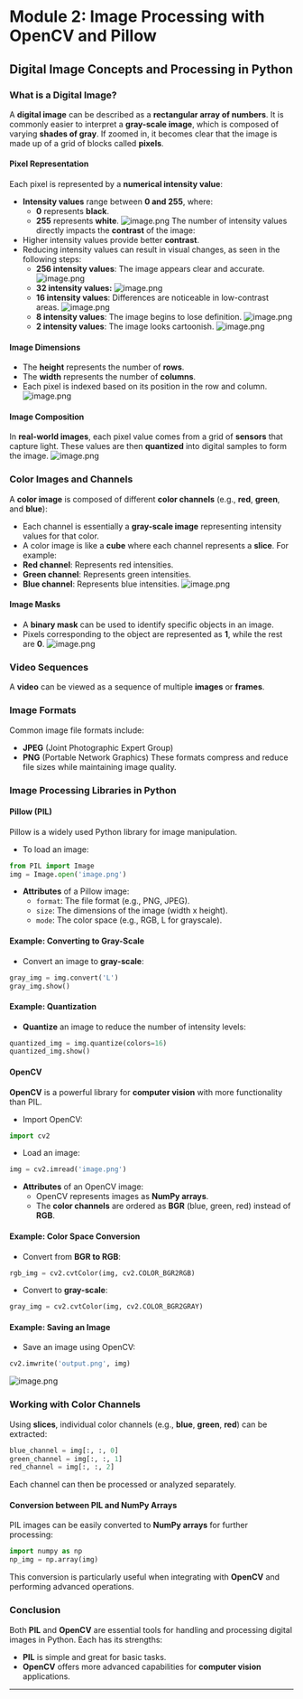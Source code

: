 

# Module 2: Image Processing with OpenCV and Pillow
## Digital Image Concepts and Processing in Python
### What is a Digital Image?
A **digital image** can be described as a **rectangular array of numbers**. It is commonly easier to interpret a **gray-scale image**, which is composed of varying **shades of gray**. If zoomed in, it becomes clear that the image is made up of a grid of blocks called **pixels**.
#### Pixel Representation
Each pixel is represented by a **numerical intensity value**:
- **Intensity values** range between **0 and 255**, where:
	- **0** represents **black**.
	- **255** represents **white**.
![image.png](https://prod-files-secure.s3.us-west-2.amazonaws.com/03e82b26-cccb-4906-bb56-adabcbdc0655/fa1bb4aa-313a-44c2-a7b3-7fa4a8432b08/image.png?X-Amz-Algorithm=AWS4-HMAC-SHA256&X-Amz-Content-Sha256=UNSIGNED-PAYLOAD&X-Amz-Credential=ASIAZI2LB466RCFXSLFC%2F20250205%2Fus-west-2%2Fs3%2Faws4_request&X-Amz-Date=20250205T141336Z&X-Amz-Expires=3600&X-Amz-Security-Token=IQoJb3JpZ2luX2VjECsaCXVzLXdlc3QtMiJHMEUCIADzYI4k9M44%2BcASgwRYugTNMghnPmwTkvZ6fNFsTjSnAiEA6QznyLLc9EfvT7h7tE0Yvba1taaboK27tRpAgDFD1Vcq%2FwMIRBAAGgw2Mzc0MjMxODM4MDUiDDrDCi%2BwFV6M%2BoMWhircAzhBpdCI5gWfrjvb3Y3ACSlUxfGUmvRCe56T7Dai1EW0L3f7yY367eFPOdWpwBOVMpekLMjOiBV6X7m7%2BNsSP%2Bc%2BkDAVrnV%2FEMMBWKS2%2FUHxGadM6DxcX2S2opbKFf8AdVIfEqBbbUeC%2FL8p3G2oRqBtkYokHI43eWHnyavOK57NxrpyWmrbdjd0iLBeq7aL4Im4xO8LVQ%2FeGHgo%2B9eUJTn18X9hNLvTtrWGs6t5egrWSl03LIgBULuLwcEoGGYY%2BoO5TeKuMVeT71QPGxZaaIemcePdKBlnr%2F89fT0qBo92fAmzOpxDWghKt4urehA12ugC3Vp3GA8x7v4WgmA4cevlL1XHBli%2BHQcnZtjULOhZc8wMnaWj4Pvv%2FU3HJFz8xbXP55murzXnpbif0IQWnyDvnyBpDrzeovHtBcMDKaGabrTcVb8O28EWNZEmsxxxpVQrCkg6sLcWmyqQgGSeAHDYoJnloRpZO4VEQXigw8AhhQjuvwwv74alDIh%2FRtclE%2Bk%2FQFyG%2FaajyjwGCc3Nl%2Bb%2FseV57SaKvIALSKV674usWRDjNGse34%2FnL%2FJscCgDT4KOC0myKc975kZg%2BdyWxU3kVeSjpdi4x2jCwd91nkSdkN19Svd7HTujNRChMJmLjb0GOqUBbMCVxh0uLAEnp682uK4GSecRSqM4RehZUPitBnDquPLTxYhUVZqR56ycQgW%2BfCUPIcjXIGikvXjgPKM%2Br3Wsws1jnAjLNyIaF586kJOu%2FCchviqLNmv5NDsATaHaJlm9yi%2BoBpSGrwaR87pyBF2qGQiGCIcKPWP0JbG11%2B95Dv4JsSnahlQ%2BRpp0g27KFjhr4aD10ZHjfs7JSh9YCSyTDIDpE5gb&X-Amz-Signature=3a82bf3185fb099d11cd802475d9f1f4ab83149b7a940bfde3cd6ce5240607a2&X-Amz-SignedHeaders=host&x-id=GetObject)
The number of intensity values directly impacts the **contrast** of the image:
- Higher intensity values provide better **contrast**.
- Reducing intensity values can result in visual changes, as seen in the following steps:
	- **256 intensity values**: The image appears clear and accurate.
![image.png](https://prod-files-secure.s3.us-west-2.amazonaws.com/03e82b26-cccb-4906-bb56-adabcbdc0655/0de7dfb4-99dc-4b87-8932-5165b3c3b775/image.png?X-Amz-Algorithm=AWS4-HMAC-SHA256&X-Amz-Content-Sha256=UNSIGNED-PAYLOAD&X-Amz-Credential=ASIAZI2LB466T3UWJ4L2%2F20250205%2Fus-west-2%2Fs3%2Faws4_request&X-Amz-Date=20250205T141336Z&X-Amz-Expires=3600&X-Amz-Security-Token=IQoJb3JpZ2luX2VjEC4aCXVzLXdlc3QtMiJGMEQCIBv3DvKkMiQiI9HKUB6b7l6I3TlcS5Xvsi0tdgtyh24WAiAXNv9Xkdyfh9hPDBRvYWsewjYbxIxKLzK7Mjczg5Ui8Sr%2FAwhHEAAaDDYzNzQyMzE4MzgwNSIMQWLShNims6tnKPZVKtwD%2BIgOr51OPifhatA8Dbia4aSKg5BepbOYdVsGhw1ByQyAPkoUa3fSeOkAu0PQ9KLOEKs0I%2BQjcvZUG8aU3n5DtfhP1Jd7dkXD0Du00lLyad5g0OjwPiojyLK0sMXr%2BrfuMClFnBqz7pOco32b7x7UO45A8PmIpOYRNkJNil4S6iic3qXqtmErpzAovpMye%2FiWmbvauxkgSZO3b0lCT8O23WViKAbeYO4s%2BSIKwtTAex5P%2B%2BfMDNP6ww16WZf2hirRhQlLpBC2TlmfrBnE9wv1gOjy%2FI8f8daGIIXnFIwg1yvZCmX2Crc4WJC6w0MFrio1nHfKgX34EG0HxZiYL%2BRH2fb31VBvo9LHZOULiDvugOCf%2BuuINOeJJcOzdugl9ewzdLJndZybYb49ZwG1wPZo17gjU%2FkSW6TCd5jbHD2H1YFclAqd2ETAl7NB83udkfAT59ytSyb8l4TdJzSrC41JSqwccEhfdv%2BlXbzXnkp9HcSlZfhdfCPMC7Q3Aa34Q%2Fsh0%2FEEDHUjiO1aMdNRMVtHkj8Wj4%2B18tSL3y6ayZCrWBt0rZ5NhdrgssQ0AW5B97aCD%2F%2BbmgKqyy5VFPATG5DS8PZgGbqFlmnrQAAdXcfMZOQKgu2SD2oxvR9YmB0wzeONvQY6pgGEDgenGPH7Ls%2B0KyGfa9uoihs31pcLeaJlPERLahXhWdOvbR5ngsr1yJKLPz0hQjh5pnHbps7IiYUFewjlWrjcvBT%2BZaTkzN3dSvQFl12JQpc9MIZzqstb%2FDsBjmnhrObKR2cyL%2B1qqOpcAa7slSaQVU%2B0YthxaWJFq4oolLpwPCF1O%2FY4HNMFBEcmP4%2B6BslNkkKN7sTg7Z4pzzmvK7pUwyKGqIu%2B&X-Amz-Signature=2762c7c92843c7fa95ea5f902053812cb5b9f21873e26509f19c10ff7f62e18a&X-Amz-SignedHeaders=host&x-id=GetObject)
	- **32 intensity values:**
![image.png](https://prod-files-secure.s3.us-west-2.amazonaws.com/03e82b26-cccb-4906-bb56-adabcbdc0655/7eb81f08-b190-4c5a-ba2b-2a498a15b2c4/image.png?X-Amz-Algorithm=AWS4-HMAC-SHA256&X-Amz-Content-Sha256=UNSIGNED-PAYLOAD&X-Amz-Credential=ASIAZI2LB466T3UWJ4L2%2F20250205%2Fus-west-2%2Fs3%2Faws4_request&X-Amz-Date=20250205T141336Z&X-Amz-Expires=3600&X-Amz-Security-Token=IQoJb3JpZ2luX2VjEC4aCXVzLXdlc3QtMiJGMEQCIBv3DvKkMiQiI9HKUB6b7l6I3TlcS5Xvsi0tdgtyh24WAiAXNv9Xkdyfh9hPDBRvYWsewjYbxIxKLzK7Mjczg5Ui8Sr%2FAwhHEAAaDDYzNzQyMzE4MzgwNSIMQWLShNims6tnKPZVKtwD%2BIgOr51OPifhatA8Dbia4aSKg5BepbOYdVsGhw1ByQyAPkoUa3fSeOkAu0PQ9KLOEKs0I%2BQjcvZUG8aU3n5DtfhP1Jd7dkXD0Du00lLyad5g0OjwPiojyLK0sMXr%2BrfuMClFnBqz7pOco32b7x7UO45A8PmIpOYRNkJNil4S6iic3qXqtmErpzAovpMye%2FiWmbvauxkgSZO3b0lCT8O23WViKAbeYO4s%2BSIKwtTAex5P%2B%2BfMDNP6ww16WZf2hirRhQlLpBC2TlmfrBnE9wv1gOjy%2FI8f8daGIIXnFIwg1yvZCmX2Crc4WJC6w0MFrio1nHfKgX34EG0HxZiYL%2BRH2fb31VBvo9LHZOULiDvugOCf%2BuuINOeJJcOzdugl9ewzdLJndZybYb49ZwG1wPZo17gjU%2FkSW6TCd5jbHD2H1YFclAqd2ETAl7NB83udkfAT59ytSyb8l4TdJzSrC41JSqwccEhfdv%2BlXbzXnkp9HcSlZfhdfCPMC7Q3Aa34Q%2Fsh0%2FEEDHUjiO1aMdNRMVtHkj8Wj4%2B18tSL3y6ayZCrWBt0rZ5NhdrgssQ0AW5B97aCD%2F%2BbmgKqyy5VFPATG5DS8PZgGbqFlmnrQAAdXcfMZOQKgu2SD2oxvR9YmB0wzeONvQY6pgGEDgenGPH7Ls%2B0KyGfa9uoihs31pcLeaJlPERLahXhWdOvbR5ngsr1yJKLPz0hQjh5pnHbps7IiYUFewjlWrjcvBT%2BZaTkzN3dSvQFl12JQpc9MIZzqstb%2FDsBjmnhrObKR2cyL%2B1qqOpcAa7slSaQVU%2B0YthxaWJFq4oolLpwPCF1O%2FY4HNMFBEcmP4%2B6BslNkkKN7sTg7Z4pzzmvK7pUwyKGqIu%2B&X-Amz-Signature=daea59a8ab0c5f20847ebed62fe8cc35b4dfd389d92e74d76f598e7c0a2c9fe1&X-Amz-SignedHeaders=host&x-id=GetObject)
	- **16 intensity values**: Differences are noticeable in low-contrast areas.
![image.png](https://prod-files-secure.s3.us-west-2.amazonaws.com/03e82b26-cccb-4906-bb56-adabcbdc0655/6bf56d44-9a14-4b7b-98c2-1f00b8630f0c/image.png?X-Amz-Algorithm=AWS4-HMAC-SHA256&X-Amz-Content-Sha256=UNSIGNED-PAYLOAD&X-Amz-Credential=ASIAZI2LB466T3UWJ4L2%2F20250205%2Fus-west-2%2Fs3%2Faws4_request&X-Amz-Date=20250205T141336Z&X-Amz-Expires=3600&X-Amz-Security-Token=IQoJb3JpZ2luX2VjEC4aCXVzLXdlc3QtMiJGMEQCIBv3DvKkMiQiI9HKUB6b7l6I3TlcS5Xvsi0tdgtyh24WAiAXNv9Xkdyfh9hPDBRvYWsewjYbxIxKLzK7Mjczg5Ui8Sr%2FAwhHEAAaDDYzNzQyMzE4MzgwNSIMQWLShNims6tnKPZVKtwD%2BIgOr51OPifhatA8Dbia4aSKg5BepbOYdVsGhw1ByQyAPkoUa3fSeOkAu0PQ9KLOEKs0I%2BQjcvZUG8aU3n5DtfhP1Jd7dkXD0Du00lLyad5g0OjwPiojyLK0sMXr%2BrfuMClFnBqz7pOco32b7x7UO45A8PmIpOYRNkJNil4S6iic3qXqtmErpzAovpMye%2FiWmbvauxkgSZO3b0lCT8O23WViKAbeYO4s%2BSIKwtTAex5P%2B%2BfMDNP6ww16WZf2hirRhQlLpBC2TlmfrBnE9wv1gOjy%2FI8f8daGIIXnFIwg1yvZCmX2Crc4WJC6w0MFrio1nHfKgX34EG0HxZiYL%2BRH2fb31VBvo9LHZOULiDvugOCf%2BuuINOeJJcOzdugl9ewzdLJndZybYb49ZwG1wPZo17gjU%2FkSW6TCd5jbHD2H1YFclAqd2ETAl7NB83udkfAT59ytSyb8l4TdJzSrC41JSqwccEhfdv%2BlXbzXnkp9HcSlZfhdfCPMC7Q3Aa34Q%2Fsh0%2FEEDHUjiO1aMdNRMVtHkj8Wj4%2B18tSL3y6ayZCrWBt0rZ5NhdrgssQ0AW5B97aCD%2F%2BbmgKqyy5VFPATG5DS8PZgGbqFlmnrQAAdXcfMZOQKgu2SD2oxvR9YmB0wzeONvQY6pgGEDgenGPH7Ls%2B0KyGfa9uoihs31pcLeaJlPERLahXhWdOvbR5ngsr1yJKLPz0hQjh5pnHbps7IiYUFewjlWrjcvBT%2BZaTkzN3dSvQFl12JQpc9MIZzqstb%2FDsBjmnhrObKR2cyL%2B1qqOpcAa7slSaQVU%2B0YthxaWJFq4oolLpwPCF1O%2FY4HNMFBEcmP4%2B6BslNkkKN7sTg7Z4pzzmvK7pUwyKGqIu%2B&X-Amz-Signature=7aa9858bc30ed93ec2292acd3370e339a627ffb8b580efa34843e04ac5ec24bd&X-Amz-SignedHeaders=host&x-id=GetObject)
	- **8 intensity values**: The image begins to lose definition.
![image.png](https://prod-files-secure.s3.us-west-2.amazonaws.com/03e82b26-cccb-4906-bb56-adabcbdc0655/cca05878-ca1a-43e0-8bec-1d146756f9ae/image.png?X-Amz-Algorithm=AWS4-HMAC-SHA256&X-Amz-Content-Sha256=UNSIGNED-PAYLOAD&X-Amz-Credential=ASIAZI2LB466T3UWJ4L2%2F20250205%2Fus-west-2%2Fs3%2Faws4_request&X-Amz-Date=20250205T141336Z&X-Amz-Expires=3600&X-Amz-Security-Token=IQoJb3JpZ2luX2VjEC4aCXVzLXdlc3QtMiJGMEQCIBv3DvKkMiQiI9HKUB6b7l6I3TlcS5Xvsi0tdgtyh24WAiAXNv9Xkdyfh9hPDBRvYWsewjYbxIxKLzK7Mjczg5Ui8Sr%2FAwhHEAAaDDYzNzQyMzE4MzgwNSIMQWLShNims6tnKPZVKtwD%2BIgOr51OPifhatA8Dbia4aSKg5BepbOYdVsGhw1ByQyAPkoUa3fSeOkAu0PQ9KLOEKs0I%2BQjcvZUG8aU3n5DtfhP1Jd7dkXD0Du00lLyad5g0OjwPiojyLK0sMXr%2BrfuMClFnBqz7pOco32b7x7UO45A8PmIpOYRNkJNil4S6iic3qXqtmErpzAovpMye%2FiWmbvauxkgSZO3b0lCT8O23WViKAbeYO4s%2BSIKwtTAex5P%2B%2BfMDNP6ww16WZf2hirRhQlLpBC2TlmfrBnE9wv1gOjy%2FI8f8daGIIXnFIwg1yvZCmX2Crc4WJC6w0MFrio1nHfKgX34EG0HxZiYL%2BRH2fb31VBvo9LHZOULiDvugOCf%2BuuINOeJJcOzdugl9ewzdLJndZybYb49ZwG1wPZo17gjU%2FkSW6TCd5jbHD2H1YFclAqd2ETAl7NB83udkfAT59ytSyb8l4TdJzSrC41JSqwccEhfdv%2BlXbzXnkp9HcSlZfhdfCPMC7Q3Aa34Q%2Fsh0%2FEEDHUjiO1aMdNRMVtHkj8Wj4%2B18tSL3y6ayZCrWBt0rZ5NhdrgssQ0AW5B97aCD%2F%2BbmgKqyy5VFPATG5DS8PZgGbqFlmnrQAAdXcfMZOQKgu2SD2oxvR9YmB0wzeONvQY6pgGEDgenGPH7Ls%2B0KyGfa9uoihs31pcLeaJlPERLahXhWdOvbR5ngsr1yJKLPz0hQjh5pnHbps7IiYUFewjlWrjcvBT%2BZaTkzN3dSvQFl12JQpc9MIZzqstb%2FDsBjmnhrObKR2cyL%2B1qqOpcAa7slSaQVU%2B0YthxaWJFq4oolLpwPCF1O%2FY4HNMFBEcmP4%2B6BslNkkKN7sTg7Z4pzzmvK7pUwyKGqIu%2B&X-Amz-Signature=88ac2aa566a94d544a1a18bf48d1fc5922e0093adec75318de3737fd6113cd2d&X-Amz-SignedHeaders=host&x-id=GetObject)
	- **2 intensity values**: The image looks cartoonish.
![image.png](https://prod-files-secure.s3.us-west-2.amazonaws.com/03e82b26-cccb-4906-bb56-adabcbdc0655/12da64d7-6b97-44e0-bc2c-52b9c47ce212/image.png?X-Amz-Algorithm=AWS4-HMAC-SHA256&X-Amz-Content-Sha256=UNSIGNED-PAYLOAD&X-Amz-Credential=ASIAZI2LB466T3UWJ4L2%2F20250205%2Fus-west-2%2Fs3%2Faws4_request&X-Amz-Date=20250205T141336Z&X-Amz-Expires=3600&X-Amz-Security-Token=IQoJb3JpZ2luX2VjEC4aCXVzLXdlc3QtMiJGMEQCIBv3DvKkMiQiI9HKUB6b7l6I3TlcS5Xvsi0tdgtyh24WAiAXNv9Xkdyfh9hPDBRvYWsewjYbxIxKLzK7Mjczg5Ui8Sr%2FAwhHEAAaDDYzNzQyMzE4MzgwNSIMQWLShNims6tnKPZVKtwD%2BIgOr51OPifhatA8Dbia4aSKg5BepbOYdVsGhw1ByQyAPkoUa3fSeOkAu0PQ9KLOEKs0I%2BQjcvZUG8aU3n5DtfhP1Jd7dkXD0Du00lLyad5g0OjwPiojyLK0sMXr%2BrfuMClFnBqz7pOco32b7x7UO45A8PmIpOYRNkJNil4S6iic3qXqtmErpzAovpMye%2FiWmbvauxkgSZO3b0lCT8O23WViKAbeYO4s%2BSIKwtTAex5P%2B%2BfMDNP6ww16WZf2hirRhQlLpBC2TlmfrBnE9wv1gOjy%2FI8f8daGIIXnFIwg1yvZCmX2Crc4WJC6w0MFrio1nHfKgX34EG0HxZiYL%2BRH2fb31VBvo9LHZOULiDvugOCf%2BuuINOeJJcOzdugl9ewzdLJndZybYb49ZwG1wPZo17gjU%2FkSW6TCd5jbHD2H1YFclAqd2ETAl7NB83udkfAT59ytSyb8l4TdJzSrC41JSqwccEhfdv%2BlXbzXnkp9HcSlZfhdfCPMC7Q3Aa34Q%2Fsh0%2FEEDHUjiO1aMdNRMVtHkj8Wj4%2B18tSL3y6ayZCrWBt0rZ5NhdrgssQ0AW5B97aCD%2F%2BbmgKqyy5VFPATG5DS8PZgGbqFlmnrQAAdXcfMZOQKgu2SD2oxvR9YmB0wzeONvQY6pgGEDgenGPH7Ls%2B0KyGfa9uoihs31pcLeaJlPERLahXhWdOvbR5ngsr1yJKLPz0hQjh5pnHbps7IiYUFewjlWrjcvBT%2BZaTkzN3dSvQFl12JQpc9MIZzqstb%2FDsBjmnhrObKR2cyL%2B1qqOpcAa7slSaQVU%2B0YthxaWJFq4oolLpwPCF1O%2FY4HNMFBEcmP4%2B6BslNkkKN7sTg7Z4pzzmvK7pUwyKGqIu%2B&X-Amz-Signature=330d3a25bc9a686436da8238bf55cf103fda5df02abc2bd14855f987ac25cb58&X-Amz-SignedHeaders=host&x-id=GetObject)
#### Image Dimensions
- The **height** represents the number of **rows**.
- The **width** represents the number of **columns**.
- Each pixel is indexed based on its position in the row and column.
![image.png](https://prod-files-secure.s3.us-west-2.amazonaws.com/03e82b26-cccb-4906-bb56-adabcbdc0655/ff056335-e79e-4491-b508-30cd45b6c194/image.png?X-Amz-Algorithm=AWS4-HMAC-SHA256&X-Amz-Content-Sha256=UNSIGNED-PAYLOAD&X-Amz-Credential=ASIAZI2LB466RCFXSLFC%2F20250205%2Fus-west-2%2Fs3%2Faws4_request&X-Amz-Date=20250205T141336Z&X-Amz-Expires=3600&X-Amz-Security-Token=IQoJb3JpZ2luX2VjECsaCXVzLXdlc3QtMiJHMEUCIADzYI4k9M44%2BcASgwRYugTNMghnPmwTkvZ6fNFsTjSnAiEA6QznyLLc9EfvT7h7tE0Yvba1taaboK27tRpAgDFD1Vcq%2FwMIRBAAGgw2Mzc0MjMxODM4MDUiDDrDCi%2BwFV6M%2BoMWhircAzhBpdCI5gWfrjvb3Y3ACSlUxfGUmvRCe56T7Dai1EW0L3f7yY367eFPOdWpwBOVMpekLMjOiBV6X7m7%2BNsSP%2Bc%2BkDAVrnV%2FEMMBWKS2%2FUHxGadM6DxcX2S2opbKFf8AdVIfEqBbbUeC%2FL8p3G2oRqBtkYokHI43eWHnyavOK57NxrpyWmrbdjd0iLBeq7aL4Im4xO8LVQ%2FeGHgo%2B9eUJTn18X9hNLvTtrWGs6t5egrWSl03LIgBULuLwcEoGGYY%2BoO5TeKuMVeT71QPGxZaaIemcePdKBlnr%2F89fT0qBo92fAmzOpxDWghKt4urehA12ugC3Vp3GA8x7v4WgmA4cevlL1XHBli%2BHQcnZtjULOhZc8wMnaWj4Pvv%2FU3HJFz8xbXP55murzXnpbif0IQWnyDvnyBpDrzeovHtBcMDKaGabrTcVb8O28EWNZEmsxxxpVQrCkg6sLcWmyqQgGSeAHDYoJnloRpZO4VEQXigw8AhhQjuvwwv74alDIh%2FRtclE%2Bk%2FQFyG%2FaajyjwGCc3Nl%2Bb%2FseV57SaKvIALSKV674usWRDjNGse34%2FnL%2FJscCgDT4KOC0myKc975kZg%2BdyWxU3kVeSjpdi4x2jCwd91nkSdkN19Svd7HTujNRChMJmLjb0GOqUBbMCVxh0uLAEnp682uK4GSecRSqM4RehZUPitBnDquPLTxYhUVZqR56ycQgW%2BfCUPIcjXIGikvXjgPKM%2Br3Wsws1jnAjLNyIaF586kJOu%2FCchviqLNmv5NDsATaHaJlm9yi%2BoBpSGrwaR87pyBF2qGQiGCIcKPWP0JbG11%2B95Dv4JsSnahlQ%2BRpp0g27KFjhr4aD10ZHjfs7JSh9YCSyTDIDpE5gb&X-Amz-Signature=9045b2e26b489aef638338ecc93fcd8737036f88c801c4dc151973645f26fb36&X-Amz-SignedHeaders=host&x-id=GetObject)
#### Image Composition
In **real-world images**, each pixel value comes from a grid of **sensors** that capture light. These values are then **quantized** into digital samples to form the image.
![image.png](https://prod-files-secure.s3.us-west-2.amazonaws.com/03e82b26-cccb-4906-bb56-adabcbdc0655/0c721ea0-409b-4d32-b630-a00d6f170d18/image.png?X-Amz-Algorithm=AWS4-HMAC-SHA256&X-Amz-Content-Sha256=UNSIGNED-PAYLOAD&X-Amz-Credential=ASIAZI2LB466RCFXSLFC%2F20250205%2Fus-west-2%2Fs3%2Faws4_request&X-Amz-Date=20250205T141336Z&X-Amz-Expires=3600&X-Amz-Security-Token=IQoJb3JpZ2luX2VjECsaCXVzLXdlc3QtMiJHMEUCIADzYI4k9M44%2BcASgwRYugTNMghnPmwTkvZ6fNFsTjSnAiEA6QznyLLc9EfvT7h7tE0Yvba1taaboK27tRpAgDFD1Vcq%2FwMIRBAAGgw2Mzc0MjMxODM4MDUiDDrDCi%2BwFV6M%2BoMWhircAzhBpdCI5gWfrjvb3Y3ACSlUxfGUmvRCe56T7Dai1EW0L3f7yY367eFPOdWpwBOVMpekLMjOiBV6X7m7%2BNsSP%2Bc%2BkDAVrnV%2FEMMBWKS2%2FUHxGadM6DxcX2S2opbKFf8AdVIfEqBbbUeC%2FL8p3G2oRqBtkYokHI43eWHnyavOK57NxrpyWmrbdjd0iLBeq7aL4Im4xO8LVQ%2FeGHgo%2B9eUJTn18X9hNLvTtrWGs6t5egrWSl03LIgBULuLwcEoGGYY%2BoO5TeKuMVeT71QPGxZaaIemcePdKBlnr%2F89fT0qBo92fAmzOpxDWghKt4urehA12ugC3Vp3GA8x7v4WgmA4cevlL1XHBli%2BHQcnZtjULOhZc8wMnaWj4Pvv%2FU3HJFz8xbXP55murzXnpbif0IQWnyDvnyBpDrzeovHtBcMDKaGabrTcVb8O28EWNZEmsxxxpVQrCkg6sLcWmyqQgGSeAHDYoJnloRpZO4VEQXigw8AhhQjuvwwv74alDIh%2FRtclE%2Bk%2FQFyG%2FaajyjwGCc3Nl%2Bb%2FseV57SaKvIALSKV674usWRDjNGse34%2FnL%2FJscCgDT4KOC0myKc975kZg%2BdyWxU3kVeSjpdi4x2jCwd91nkSdkN19Svd7HTujNRChMJmLjb0GOqUBbMCVxh0uLAEnp682uK4GSecRSqM4RehZUPitBnDquPLTxYhUVZqR56ycQgW%2BfCUPIcjXIGikvXjgPKM%2Br3Wsws1jnAjLNyIaF586kJOu%2FCchviqLNmv5NDsATaHaJlm9yi%2BoBpSGrwaR87pyBF2qGQiGCIcKPWP0JbG11%2B95Dv4JsSnahlQ%2BRpp0g27KFjhr4aD10ZHjfs7JSh9YCSyTDIDpE5gb&X-Amz-Signature=d5b044dd932101748a7a05bb017ce4b4ce8e3fee632ff536301811ed6ab2d075&X-Amz-SignedHeaders=host&x-id=GetObject)
### Color Images and Channels
A **color image** is composed of different **color channels** (e.g., **red**, **green**, and **blue**):
- Each channel is essentially a **gray-scale image** representing intensity values for that color.
- A color image is like a **cube** where each channel represents a **slice**.
For example:
- **Red channel**: Represents red intensities.
- **Green channel**: Represents green intensities.
- **Blue channel**: Represents blue intensities.
![image.png](https://prod-files-secure.s3.us-west-2.amazonaws.com/03e82b26-cccb-4906-bb56-adabcbdc0655/c0cc17c9-842f-413f-82e8-f3f44278cf74/image.png?X-Amz-Algorithm=AWS4-HMAC-SHA256&X-Amz-Content-Sha256=UNSIGNED-PAYLOAD&X-Amz-Credential=ASIAZI2LB466RCFXSLFC%2F20250205%2Fus-west-2%2Fs3%2Faws4_request&X-Amz-Date=20250205T141336Z&X-Amz-Expires=3600&X-Amz-Security-Token=IQoJb3JpZ2luX2VjECsaCXVzLXdlc3QtMiJHMEUCIADzYI4k9M44%2BcASgwRYugTNMghnPmwTkvZ6fNFsTjSnAiEA6QznyLLc9EfvT7h7tE0Yvba1taaboK27tRpAgDFD1Vcq%2FwMIRBAAGgw2Mzc0MjMxODM4MDUiDDrDCi%2BwFV6M%2BoMWhircAzhBpdCI5gWfrjvb3Y3ACSlUxfGUmvRCe56T7Dai1EW0L3f7yY367eFPOdWpwBOVMpekLMjOiBV6X7m7%2BNsSP%2Bc%2BkDAVrnV%2FEMMBWKS2%2FUHxGadM6DxcX2S2opbKFf8AdVIfEqBbbUeC%2FL8p3G2oRqBtkYokHI43eWHnyavOK57NxrpyWmrbdjd0iLBeq7aL4Im4xO8LVQ%2FeGHgo%2B9eUJTn18X9hNLvTtrWGs6t5egrWSl03LIgBULuLwcEoGGYY%2BoO5TeKuMVeT71QPGxZaaIemcePdKBlnr%2F89fT0qBo92fAmzOpxDWghKt4urehA12ugC3Vp3GA8x7v4WgmA4cevlL1XHBli%2BHQcnZtjULOhZc8wMnaWj4Pvv%2FU3HJFz8xbXP55murzXnpbif0IQWnyDvnyBpDrzeovHtBcMDKaGabrTcVb8O28EWNZEmsxxxpVQrCkg6sLcWmyqQgGSeAHDYoJnloRpZO4VEQXigw8AhhQjuvwwv74alDIh%2FRtclE%2Bk%2FQFyG%2FaajyjwGCc3Nl%2Bb%2FseV57SaKvIALSKV674usWRDjNGse34%2FnL%2FJscCgDT4KOC0myKc975kZg%2BdyWxU3kVeSjpdi4x2jCwd91nkSdkN19Svd7HTujNRChMJmLjb0GOqUBbMCVxh0uLAEnp682uK4GSecRSqM4RehZUPitBnDquPLTxYhUVZqR56ycQgW%2BfCUPIcjXIGikvXjgPKM%2Br3Wsws1jnAjLNyIaF586kJOu%2FCchviqLNmv5NDsATaHaJlm9yi%2BoBpSGrwaR87pyBF2qGQiGCIcKPWP0JbG11%2B95Dv4JsSnahlQ%2BRpp0g27KFjhr4aD10ZHjfs7JSh9YCSyTDIDpE5gb&X-Amz-Signature=5bacb0a27152e7ba4581aaf522b77a363c9b4ab09c4a7ffd885a97ac5760126e&X-Amz-SignedHeaders=host&x-id=GetObject)
#### Image Masks
- A **binary mask** can be used to identify specific objects in an image.
- Pixels corresponding to the object are represented as **1**, while the rest are **0**.
![image.png](https://prod-files-secure.s3.us-west-2.amazonaws.com/03e82b26-cccb-4906-bb56-adabcbdc0655/667eab4d-d19d-4618-81d0-663b6beb002c/image.png?X-Amz-Algorithm=AWS4-HMAC-SHA256&X-Amz-Content-Sha256=UNSIGNED-PAYLOAD&X-Amz-Credential=ASIAZI2LB466RCFXSLFC%2F20250205%2Fus-west-2%2Fs3%2Faws4_request&X-Amz-Date=20250205T141336Z&X-Amz-Expires=3600&X-Amz-Security-Token=IQoJb3JpZ2luX2VjECsaCXVzLXdlc3QtMiJHMEUCIADzYI4k9M44%2BcASgwRYugTNMghnPmwTkvZ6fNFsTjSnAiEA6QznyLLc9EfvT7h7tE0Yvba1taaboK27tRpAgDFD1Vcq%2FwMIRBAAGgw2Mzc0MjMxODM4MDUiDDrDCi%2BwFV6M%2BoMWhircAzhBpdCI5gWfrjvb3Y3ACSlUxfGUmvRCe56T7Dai1EW0L3f7yY367eFPOdWpwBOVMpekLMjOiBV6X7m7%2BNsSP%2Bc%2BkDAVrnV%2FEMMBWKS2%2FUHxGadM6DxcX2S2opbKFf8AdVIfEqBbbUeC%2FL8p3G2oRqBtkYokHI43eWHnyavOK57NxrpyWmrbdjd0iLBeq7aL4Im4xO8LVQ%2FeGHgo%2B9eUJTn18X9hNLvTtrWGs6t5egrWSl03LIgBULuLwcEoGGYY%2BoO5TeKuMVeT71QPGxZaaIemcePdKBlnr%2F89fT0qBo92fAmzOpxDWghKt4urehA12ugC3Vp3GA8x7v4WgmA4cevlL1XHBli%2BHQcnZtjULOhZc8wMnaWj4Pvv%2FU3HJFz8xbXP55murzXnpbif0IQWnyDvnyBpDrzeovHtBcMDKaGabrTcVb8O28EWNZEmsxxxpVQrCkg6sLcWmyqQgGSeAHDYoJnloRpZO4VEQXigw8AhhQjuvwwv74alDIh%2FRtclE%2Bk%2FQFyG%2FaajyjwGCc3Nl%2Bb%2FseV57SaKvIALSKV674usWRDjNGse34%2FnL%2FJscCgDT4KOC0myKc975kZg%2BdyWxU3kVeSjpdi4x2jCwd91nkSdkN19Svd7HTujNRChMJmLjb0GOqUBbMCVxh0uLAEnp682uK4GSecRSqM4RehZUPitBnDquPLTxYhUVZqR56ycQgW%2BfCUPIcjXIGikvXjgPKM%2Br3Wsws1jnAjLNyIaF586kJOu%2FCchviqLNmv5NDsATaHaJlm9yi%2BoBpSGrwaR87pyBF2qGQiGCIcKPWP0JbG11%2B95Dv4JsSnahlQ%2BRpp0g27KFjhr4aD10ZHjfs7JSh9YCSyTDIDpE5gb&X-Amz-Signature=b10ec8fa6b117f73622aefedc6c1b4706e6ca11fac567c233a37f4de32696b9e&X-Amz-SignedHeaders=host&x-id=GetObject)
### Video Sequences
A **video** can be viewed as a sequence of multiple **images** or **frames**.
### Image Formats
Common image file formats include:
- **JPEG** (Joint Photographic Expert Group)
- **PNG** (Portable Network Graphics)
These formats compress and reduce file sizes while maintaining image quality.
### Image Processing Libraries in Python
#### Pillow (PIL)
Pillow is a widely used Python library for image manipulation.
- To load an image:
```python
from PIL import Image
img = Image.open('image.png')
```
- **Attributes** of a Pillow image:
	- `format`: The file format (e.g., PNG, JPEG).
	- `size`: The dimensions of the image (width x height).
	- `mode`: The color space (e.g., RGB, L for grayscale).
#### Example: Converting to Gray-Scale
- Convert an image to **gray-scale**:
```python
gray_img = img.convert('L')
gray_img.show()
```
#### Example: Quantization
- **Quantize** an image to reduce the number of intensity levels:
```python
quantized_img = img.quantize(colors=16)
quantized_img.show()
```
#### OpenCV
**OpenCV** is a powerful library for **computer vision** with more functionality than PIL.
- Import OpenCV:
```python
import cv2
```
- Load an image:
```python
img = cv2.imread('image.png')
```
- **Attributes** of an OpenCV image:
	- OpenCV represents images as **NumPy arrays**.
	- The **color channels** are ordered as **BGR** (blue, green, red) instead of **RGB**.
#### Example: Color Space Conversion
- Convert from **BGR to RGB**:
```python
rgb_img = cv2.cvtColor(img, cv2.COLOR_BGR2RGB)
```
- Convert to **gray-scale**:
```python
gray_img = cv2.cvtColor(img, cv2.COLOR_BGR2GRAY)
```
#### Example: Saving an Image
- Save an image using OpenCV:
```python
cv2.imwrite('output.png', img)
```
![image.png](https://prod-files-secure.s3.us-west-2.amazonaws.com/03e82b26-cccb-4906-bb56-adabcbdc0655/25fcc977-54ea-484c-997e-9b6bd016f347/image.png?X-Amz-Algorithm=AWS4-HMAC-SHA256&X-Amz-Content-Sha256=UNSIGNED-PAYLOAD&X-Amz-Credential=ASIAZI2LB466RCFXSLFC%2F20250205%2Fus-west-2%2Fs3%2Faws4_request&X-Amz-Date=20250205T141336Z&X-Amz-Expires=3600&X-Amz-Security-Token=IQoJb3JpZ2luX2VjECsaCXVzLXdlc3QtMiJHMEUCIADzYI4k9M44%2BcASgwRYugTNMghnPmwTkvZ6fNFsTjSnAiEA6QznyLLc9EfvT7h7tE0Yvba1taaboK27tRpAgDFD1Vcq%2FwMIRBAAGgw2Mzc0MjMxODM4MDUiDDrDCi%2BwFV6M%2BoMWhircAzhBpdCI5gWfrjvb3Y3ACSlUxfGUmvRCe56T7Dai1EW0L3f7yY367eFPOdWpwBOVMpekLMjOiBV6X7m7%2BNsSP%2Bc%2BkDAVrnV%2FEMMBWKS2%2FUHxGadM6DxcX2S2opbKFf8AdVIfEqBbbUeC%2FL8p3G2oRqBtkYokHI43eWHnyavOK57NxrpyWmrbdjd0iLBeq7aL4Im4xO8LVQ%2FeGHgo%2B9eUJTn18X9hNLvTtrWGs6t5egrWSl03LIgBULuLwcEoGGYY%2BoO5TeKuMVeT71QPGxZaaIemcePdKBlnr%2F89fT0qBo92fAmzOpxDWghKt4urehA12ugC3Vp3GA8x7v4WgmA4cevlL1XHBli%2BHQcnZtjULOhZc8wMnaWj4Pvv%2FU3HJFz8xbXP55murzXnpbif0IQWnyDvnyBpDrzeovHtBcMDKaGabrTcVb8O28EWNZEmsxxxpVQrCkg6sLcWmyqQgGSeAHDYoJnloRpZO4VEQXigw8AhhQjuvwwv74alDIh%2FRtclE%2Bk%2FQFyG%2FaajyjwGCc3Nl%2Bb%2FseV57SaKvIALSKV674usWRDjNGse34%2FnL%2FJscCgDT4KOC0myKc975kZg%2BdyWxU3kVeSjpdi4x2jCwd91nkSdkN19Svd7HTujNRChMJmLjb0GOqUBbMCVxh0uLAEnp682uK4GSecRSqM4RehZUPitBnDquPLTxYhUVZqR56ycQgW%2BfCUPIcjXIGikvXjgPKM%2Br3Wsws1jnAjLNyIaF586kJOu%2FCchviqLNmv5NDsATaHaJlm9yi%2BoBpSGrwaR87pyBF2qGQiGCIcKPWP0JbG11%2B95Dv4JsSnahlQ%2BRpp0g27KFjhr4aD10ZHjfs7JSh9YCSyTDIDpE5gb&X-Amz-Signature=1a917f4a31383380d47bd4f4222c81e4af1a8d23095929abcde49ad1f627257d&X-Amz-SignedHeaders=host&x-id=GetObject)
### Working with Color Channels
Using **slices**, individual color channels (e.g., **blue**, **green**, **red**) can be extracted:
```python
blue_channel = img[:, :, 0]
green_channel = img[:, :, 1]
red_channel = img[:, :, 2]
```
Each channel can then be processed or analyzed separately.
#### Conversion between PIL and NumPy Arrays
PIL images can be easily converted to **NumPy arrays** for further processing:
```python
import numpy as np
np_img = np.array(img)
```
This conversion is particularly useful when integrating with **OpenCV** and performing advanced operations.
### Conclusion
Both **PIL** and **OpenCV** are essential tools for handling and processing digital images in Python. Each has its strengths:
- **PIL** is simple and great for basic tasks.
- **OpenCV** offers more advanced capabilities for **computer vision** applications.
___


